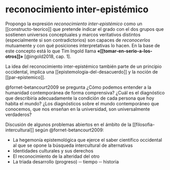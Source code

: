 # reconocimiento inter-epistémico
Propongo la expresión *reconocimiento inter-epistémico* como un [[constructo-teorico]] que pretende indicar el grado con el dos grupos que sostienen universos conceptuales y marcos veritativos distintos (especialmente si son contradictorios) son capaces de *reconocerlos* mutuamente y con qué posiciones interpretativas lo hacen. En la base de este concepto está lo que Tim Ingold llama **«[[tomar-en-serio-a-los-otros]]»** [@ingold2018, cap. 1].

La idea del reconocimiento inter-epistémico también parte de un principio occidental, implica una [[epistemologia-del-desacuerdo]] y la noción de [[par-epistemico]].

@fornet-betancourt2009 se pregunta ¿Cómo podemos entender a la humanidad contemporánea de forma comprensiva? ¿Cuál es el diagnóstico que describiría adecuadamente la condición de cada persona que hoy habita el mundo? ¿Los diagnósticos sobre el mundo contemporáneo que conocemos, que nos enseñan en la universidad, son universalmente verdaderos?

Discusión de algunos problemas abiertos en el ámbito de la [[filosofia-intercultural]] según @fornet-betancourt2009:

- La hegemonía epistemológica que ejerce el saber científico occidental al que se opone la búsqueda intercultural de alternativas
- Identidades culturales y sus derechos
- El reconocimiento de la alteridad del otro
- La triada desarrollo (progreso) ─ tiempo ─ historia 
